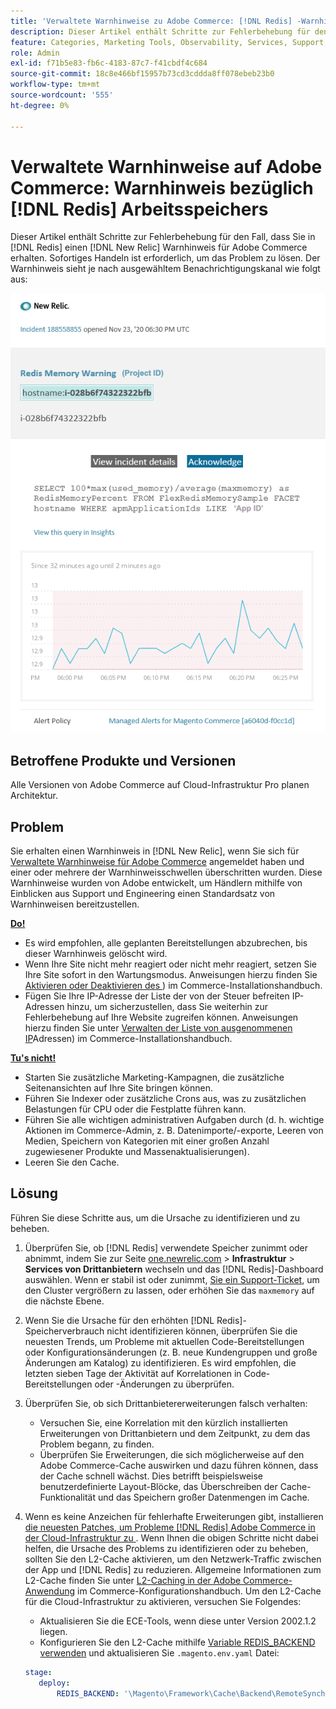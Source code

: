 ```yaml
---
title: 'Verwaltete Warnhinweise zu Adobe Commerce: [!DNL Redis] -Warnhinweis'
description: Dieser Artikel enthält Schritte zur Fehlerbehebung für den Fall, dass Sie  [!DNL Redis]  Warnhinweis für Adobe Commerce in erhalten [!DNL New Relic]. Sofortiges Handeln ist erforderlich.
feature: Categories, Marketing Tools, Observability, Services, Support, Tools and External Services, Variables
role: Admin
exl-id: f71b5e83-fb6c-4183-87c7-f41cbdf4c684
source-git-commit: 18c8e466bf15957b73cd3cddda8ff078ebeb23b0
workflow-type: tm+mt
source-wordcount: '555'
ht-degree: 0%

---
```


# Verwaltete Warnhinweise auf Adobe Commerce: Warnhinweis bezüglich [!DNL Redis] Arbeitsspeichers

Dieser Artikel enthält Schritte zur Fehlerbehebung für den Fall, dass Sie in [!DNL Redis] einen [!DNL New Relic] Warnhinweis für Adobe Commerce erhalten. Sofortiges Handeln ist erforderlich, um das Problem zu lösen. Der Warnhinweis sieht je nach ausgewähltem Benachrichtigungskanal wie folgt aus:

![new_relic_redis_memory_warning.png](../../assets/managed-alerts/new_relic_redis_memory_warning.png)

## Betroffene Produkte und Versionen

Alle Versionen von Adobe Commerce auf Cloud-Infrastruktur Pro planen Architektur.

## Problem

Sie erhalten einen Warnhinweis in [!DNL New Relic], wenn Sie sich für [Verwaltete Warnhinweise für Adobe Commerce](managed-alerts-for-magento-commerce.md) angemeldet haben und einer oder mehrere der Warnhinweisschwellen überschritten wurden. Diese Warnhinweise wurden von Adobe entwickelt, um Händlern mithilfe von Einblicken aus Support und Engineering einen Standardsatz von Warnhinweisen bereitzustellen.

**<u>Do!</u>**

* Es wird empfohlen, alle geplanten Bereitstellungen abzubrechen, bis dieser Warnhinweis gelöscht wird.
* Wenn Ihre Site nicht mehr reagiert oder nicht mehr reagiert, setzen Sie Ihre Site sofort in den Wartungsmodus. Anweisungen hierzu finden Sie [Aktivieren oder Deaktivieren des ](https://experienceleague.adobe.com/en/docs/commerce-operations/installation-guide/tutorials/maintenance-mode)) im Commerce-Installationshandbuch.
* Fügen Sie Ihre IP-Adresse der Liste der von der Steuer befreiten IP-Adressen hinzu, um sicherzustellen, dass Sie weiterhin zur Fehlerbehebung auf Ihre Website zugreifen können. Anweisungen hierzu finden Sie unter [Verwalten der Liste von ausgenommenen IP](https://experienceleague.adobe.com/en/docs/commerce-operations/installation-guide/tutorials/maintenance-mode#maintain-the-list-of-exempt-ip-addresses)Adressen) im Commerce-Installationshandbuch.

**<u>Tu&#39;s nicht!</u>**

* Starten Sie zusätzliche Marketing-Kampagnen, die zusätzliche Seitenansichten auf Ihre Site bringen können.
* Führen Sie Indexer oder zusätzliche Crons aus, was zu zusätzlichen Belastungen für CPU oder die Festplatte führen kann.
* Führen Sie alle wichtigen administrativen Aufgaben durch (d. h. wichtige Aktionen im Commerce-Admin, z. B. Datenimporte/-exporte, Leeren von Medien, Speichern von Kategorien mit einer großen Anzahl zugewiesener Produkte und Massenaktualisierungen).
* Leeren Sie den Cache.

## Lösung

Führen Sie diese Schritte aus, um die Ursache zu identifizieren und zu beheben.

1. Überprüfen Sie, ob [!DNL Redis] verwendete Speicher zunimmt oder abnimmt, indem Sie zur Seite [one.newrelic.com](https://login.newrelic.com/login) > **Infrastruktur** > **Services von Drittanbietern** wechseln und das [!DNL Redis]-Dashboard auswählen. Wenn er stabil ist oder zunimmt, [ Sie ein Support-Ticket](https://experienceleague.adobe.com/en/docs/commerce-knowledge-base/kb/help-center-guide/magento-help-center-user-guide#support-case), um den Cluster vergrößern zu lassen, oder erhöhen Sie das `maxmemory` auf die nächste Ebene.
1. Wenn Sie die Ursache für den erhöhten [!DNL Redis]-Speicherverbrauch nicht identifizieren können, überprüfen Sie die neuesten Trends, um Probleme mit aktuellen Code-Bereitstellungen oder Konfigurationsänderungen (z. B. neue Kundengruppen und große Änderungen am Katalog) zu identifizieren. Es wird empfohlen, die letzten sieben Tage der Aktivität auf Korrelationen in Code-Bereitstellungen oder -Änderungen zu überprüfen.
1. Überprüfen Sie, ob sich Drittanbietererweiterungen falsch verhalten:
   * Versuchen Sie, eine Korrelation mit den kürzlich installierten Erweiterungen von Drittanbietern und dem Zeitpunkt, zu dem das Problem begann, zu finden.
   * Überprüfen Sie Erweiterungen, die sich möglicherweise auf den Adobe Commerce-Cache auswirken und dazu führen können, dass der Cache schnell wächst. Dies betrifft beispielsweise benutzerdefinierte Layout-Blöcke, das Überschreiben der Cache-Funktionalität und das Speichern großer Datenmengen im Cache.
1. Wenn es keine Anzeichen für fehlerhafte Erweiterungen gibt, installieren [ die neuesten Patches, um Probleme  [!DNL Redis]  Adobe Commerce in der Cloud-Infrastruktur zu ](https://experienceleague.adobe.com/en/docs/commerce-knowledge-base/kb/troubleshooting/miscellaneous/install-latest-patches-to-fix-magento-redis-issues). Wenn Ihnen die obigen Schritte nicht dabei helfen, die Ursache des Problems zu identifizieren oder zu beheben, sollten Sie den L2-Cache aktivieren, um den Netzwerk-Traffic zwischen der App und [!DNL Redis] zu reduzieren. Allgemeine Informationen zum L2-Cache finden Sie unter [L2-Caching in der Adobe Commerce-Anwendung](https://experienceleague.adobe.com/en/docs/commerce-operations/configuration-guide/cache/level-two-cache) im Commerce-Konfigurationshandbuch. Um den L2-Cache für die Cloud-Infrastruktur zu aktivieren, versuchen Sie Folgendes:
   * Aktualisieren Sie die ECE-Tools, wenn diese unter Version 2002.1.2 liegen.
   * Konfigurieren Sie den L2-Cache mithilfe [Variable REDIS\_BACKEND verwenden](https://experienceleague.adobe.com/en/docs/commerce-on-cloud/user-guide/configure/env/stage/variables-deploy#redis_backend) und aktualisieren Sie `.magento.env.yaml` Datei:

   ```yaml
   stage:
      deploy:
          REDIS_BACKEND: '\Magento\Framework\Cache\Backend\RemoteSynchronizedCache'
   ```
